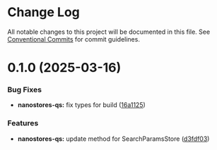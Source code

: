 # Change Log

All notable changes to this project will be documented in this file.
See [Conventional Commits](https://conventionalcommits.org) for commit guidelines.

# 0.1.0 (2025-03-16)


### Bug Fixes

* **nanostores-qs:** fix types for build ([16a1125](https://github.com/VdustR/nanostore-qs/commit/16a11259e450722fedfecab4a64c6cbb95c22518))


### Features

* **nanostores-qs:** update method for SearchParamsStore ([d3fdf03](https://github.com/VdustR/nanostore-qs/commit/d3fdf03d32630c0c746c24ad75adac5f5709e54c))
